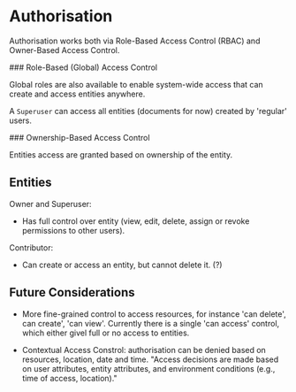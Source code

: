 # Authorisation

Authorisation works both via Role-Based Access Control (RBAC) and Owner-Based Access Control.

### Role-Based (Global) Access Control

Global roles are also available to enable system-wide access that can create and access entities anywhere. 

A `Superuser` can access all entities (documents for now) created by 'regular' users.

### Ownership-Based Access Control

Entities access are granted based on ownership of the entity.


## Entities

Owner and Superuser:
 * Has full control over entity (view, edit, delete, assign or revoke permissions to other users).
 
Contributor:
 * Can create or access an entity, but cannot delete it. (?)


## Future Considerations

 * More fine-grained control to access resources, for instance 'can delete', can create', 'can view'.
 Currently there is a single 'can access' control, which either givel full or no access to entities.

 * Contextual Access Constrol: authorisation can be denied based on resources, location, date and time. "Access decisions are made based on user attributes, entity attributes, and environment conditions (e.g., time of access, location)."
